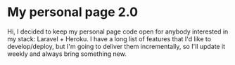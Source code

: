 # My personal page 2.0

Hi, I decided to keep my personal page code open for anybody interested in my stack: Laravel + Heroku. 
I have a long list of features that I'd like to develop/deploy, but I'm going to deliver them incrementally, so I'll update it weekly and always bring something new.
